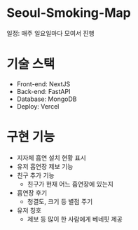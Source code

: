 # Seoul-Smoking-Map

일정: 매주 일요일마다 모여서 진행

# 기술 스택
- Front-end: NextJS
- Back-end: FastAPI
- Database: MongoDB
- Deploy: Vercel

# 구현 기능
- 지자체 흡연 설치 현황 표시
- 유저 흡연장 제보 기능
- 친구 추가 기능
  - 친구가 현재 어느 흡연장에 있는지
- 흡연장 후기
  - 청결도, 크기 등 별점 주기
- 유저 칭호
  - 제보 등 많이 한 사람에게 베네핏 제공
